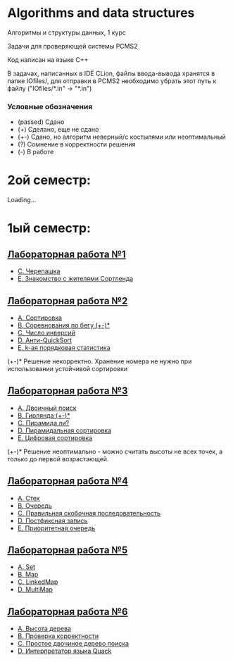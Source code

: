 # Algorithms and data structures
Алгоритмы и структуры данных, 1 курс

Задачи для проверяющей системы PCMS2

Код написан на языке C++

В задачах, написанных в IDE CLion, файлы ввода-вывода хранятся в папке IOfiles/,
для отправки в PCMS2 необходимо убрать этот путь к файлу ("IOfiles/\*.in" -> "\*.in")

### Условные обозначения

* (passed) Сдано
* (+) Сделано, еще не сдано
* (+-) Сдано, но алгоритм неверный/с костылями или неоптимальный
* (?) Сомнение в корректности решения
* (-) В работе

# 2ой семестр:

Loading...

# 1ый семестр:

## [Лабораторная работа №1](../master/Sem1/Lab1/problems1.pdf)

* [C. Черепашка](../master/Sem1/Lab1/C.cpp)
* [E. Знакомство с жителями Сортленда](../master/Sem1/Lab1/E.cpp)

## [Лабораторная работа №2](../master/Sem1/Lab2/problems2.pdf)

* [A. Сортировка](../master/Sem1/Lab2/A.cpp)
* [B. Соревнования по бегу (+-)*](../master/Sem1/Lab2/B.cpp)
* [C. Число инверсий](../master/Sem1/Lab2/C.cpp)
* [D. Анти-QuickSort](../master/Sem1/Lab2/D.cpp)
* [E. k-ая порядковая статистика](../master/Sem1/Lab2/E.cpp)

(+-)* Решение некорректно. Хранение номера не нужно при использовании устойчивой сортировки

## [Лабораторная работа №3](../master/Sem1/Lab3/problems3.pdf)

* [A. Двоичный поиск](../master/Sem1/Lab3/A.cpp)
* [B. Гирлянда (+-)*](../master/Sem1/Lab3/B.cpp)
* [C. Пирамида ли?](../master/Sem1/Lab3/C.cpp)
* [D. Пирамидальная сортировка](../master/Sem1/Lab3/D.cpp)
* [E. Цифровая сортировка](../master/Lab3/Sem1/E.cpp)

(+-)* Решение неоптимально - можно считать высоты не всех точек, а только до первой возрастающей.

## [Лабораторная работа №4](../master/Sem1/Lab4/problems4.pdf)

* [A. Стек](../master/Sem1/Lab4/A.cpp)
* [B. Очередь](../master/Sem1/Lab4/B.cpp)
* [C. Правильная скобочная последовательность](../master/Sem1/Lab4/C.cpp)
* [D. Постфиксная запись](../master/Sem1/Lab4/D.cpp)
* [E. Приоритетная очередь](../master/Sem1/Lab4/E.cpp)

## [Лабораторная работа №5](../master/Sem1/Lab5/problems5.pdf)

* [A. Set](../master/Sem1/Lab5/A.cpp)
* [B. Map](../master/Sem1/Lab5/B.cpp)
* [C. LinkedMap](../master/Sem1/Lab5/C.cpp)
* [D. MultiMap](../master/Sem1/Lab5/D.cpp)

## [Лабораторная работа №6](../master/Sem1/Lab6/problems6.pdf)

* [A. Высота дерева](../master/Sem1/Lab6/A.cpp)
* [B. Проверка корректности](../master/Sem1/Lab6/B.cpp)
* [C. Простое двочиное дерево поиска](../master/Sem1/Lab6/C.cpp)
* [D. Интерпретатор языка Quack](../master/Sem1/Lab6/D.cpp)
